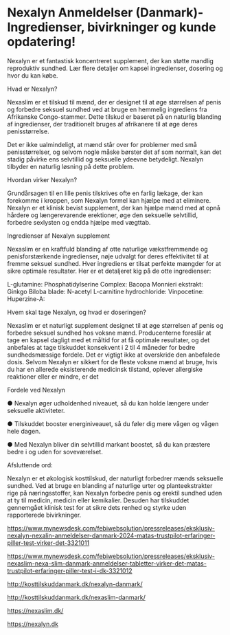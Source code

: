 <h1>Nexalyn Anmeldelser (Danmark)- Ingredienser, bivirkninger og kunde opdatering!</h1>


Nexalyn er et fantastisk koncentreret supplement, der kan støtte mandlig reproduktiv sundhed. Lær flere detaljer om kapsel ingredienser, dosering og hvor du kan købe.

Hvad er Nexalyn?

Nexaslim er et tilskud til mænd, der er designet til at øge størrelsen af penis og forbedre seksuel sundhed ved at bruge en hemmelig ingrediens fra Afrikanske Congo-stammer. Dette tilskud er baseret på en naturlig blanding af ingredienser, der traditionelt bruges af afrikanere til at øge deres penisstørrelse.

Det er ikke ualmindeligt, at mænd står over for problemer med små penisstørrelser, og selvom nogle måske børster det af som normalt, kan det stadig påvirke ens selvtillid og seksuelle ydeevne betydeligt. Nexalyn tilbyder en naturlig løsning på dette problem.

Hvordan virker Nexalyn?

Grundårsagen til en lille penis tilskrives ofte en farlig lækage, der kan forekomme i kroppen, som Nexalyn formel kan hjælpe med at eliminere. Nexalyn er et klinisk bevist supplement, der kan hjælpe mænd med at opnå hårdere og længerevarende erektioner, øge den seksuelle selvtillid, forbedre sexlysten og endda hjælpe med vægttab.

Ingredienser af Nexalyn supplement

Nexaslim er en kraftfuld blanding af otte naturlige vækstfremmende og penisforstærkende ingredienser, nøje udvalgt for deres effektivitet til at fremme seksuel sundhed. Hver ingrediens er tilsat perfekte mængder for at sikre optimale resultater. Her er et detaljeret kig på de otte ingredienser:

L-glutamine:
Phosphatidylserine Complex:
Bacopa Monnieri ekstrakt:
Ginkgo Biloba blade:
N-acetyl L-carnitine hydrochloride:
Vinpocetine:
Huperzine-A:

Hvem skal tage Nexalyn, og hvad er doseringen?

Nexaslim er et naturligt supplement designet til at øge størrelsen af penis og forbedre seksuel sundhed hos voksne mænd. Producenterne foreslår at tage en kapsel dagligt med et måltid for at få optimale resultater, og det anbefales at tage tilskuddet konsekvent i 2 til 4 måneder for bedre sundhedsmæssige fordele. Det er vigtigt ikke at overskride den anbefalede dosis. Selvom Nexalyn er sikkert for de fleste voksne mænd at bruge, hvis du har en allerede eksisterende medicinsk tilstand, oplever allergiske reaktioner eller er mindre, er det

Fordele ved Nexalyn


● Nexalyn øger udholdenhed niveauet, så du kan holde længere under seksuelle aktiviteter.

● Tilskuddet booster energiniveauet, så du føler dig mere vågen og vågen hele dagen.

● Med Nexalyn bliver din selvtillid markant boostet, så du kan præstere bedre i og uden for soveværelset.

Afsluttende ord:

Nexalyn er et økologisk kosttilskud, der naturligt forbedrer mænds seksuelle sundhed. Ved at bruge en blanding af naturlige urter og planteekstrakter rige på næringsstoffer, kan Nexalyn forbedre penis og erektil sundhed uden at ty til medicin, medicin eller kemikalier. Desuden har tilskuddet gennemgået klinisk test for at sikre dets renhed og styrke uden rapporterede bivirkninger.

https://www.mynewsdesk.com/febiwebsolution/pressreleases/eksklusiv-nexalyn-nexalin-anmeldelser-danmark-2024-matas-trustpilot-erfaringer-piller-test-virker-det-3321011

https://www.mynewsdesk.com/febiwebsolution/pressreleases/eksklusiv-nexaslim-nexa-slim-danmark-anmeldelser-tabletter-virker-det-matas-trustpilot-erfaringer-piller-test-i-dk-3321012

http://kosttilskuddanmark.dk/nexalyn-danmark/

http://kosttilskuddanmark.dk/nexaslim-danmark/

https://nexaslim.dk/

https://nexalyn.dk
